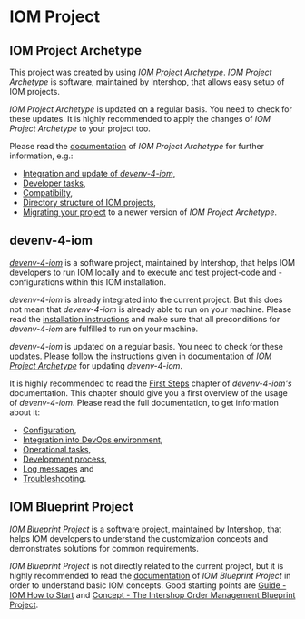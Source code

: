# IOM Project

## IOM Project Archetype

This project was created by using [*IOM Project Archetype*](https://github.com/intershop/iom-project-archetype). *IOM Project Archetype*
is software, maintained by Intershop, that allows easy setup of IOM projects.

*IOM Project Archetype* is updated on a regular basis. You need to check for these updates. It is highly recommended to apply
the changes of *IOM Project Archetype* to your project too.

Please read the [documentation](https://github.com/intershop/iom-project-archetype/blob/main/README.md) of *IOM Project Archetype* for
further information, e.g.:

- [Integration and update of *devenv-4-iom*](https://github.com/intershop/iom-project-archetype/blob/main/README.md#integrate-devenv-4-iom),
- [Developer tasks](https://github.com/intershop/iom-project-archetype/blob/main/README.md#usage-typical-developer-tasks),
- [Compatibilty](https://github.com/intershop/iom-project-archetype/blob/main/README.md#version-compatibility),
- [Directory structure of IOM projects](https://github.com/intershop/iom-project-archetype/wiki/Directory-Structure-of-IOM-Projects),
- [Migrating your project](https://github.com/intershop/iom-project-archetype/wiki/Migration-Guide) to a newer version of *IOM Project Archetype*.

## devenv-4-iom

[*devenv-4-iom*](https://github.com/intershop/devenv-4-iom) is a software project, maintained by Intershop, that helps IOM developers to run
IOM locally and to execute and test project-code and -configurations within this IOM installation.

*devenv-4-iom* is already integrated into the current project. But this does not mean that *devenv-4-iom* is already able to run on your
machine. Please read the [installation instructions](https://github.com/intershop/devenv-4-iom/blob/main/doc/00_installation.md) and make
sure that all preconditions for *devenv-4-iom* are fulfilled to run on your machine.

*devenv-4-iom* is updated on a regular basis. You need to check for these updates. Please follow the instructions given in
[documentation of *IOM Project Archetype*](https://github.com/intershop/iom-project-archetype#integrate-devenv-4-iom) for updating *devenv-4-iom*.

It is highly recommended to read the [First Steps](https://github.com/intershop/devenv-4-iom/blob/main/doc/01_first_steps.md) chapter of
*devenv-4-iom's* documentation. This chapter should give you a first overview of the usage of *devenv-4-iom*. Please read the full documentation,
to get information about it:

- [Configuration](https://github.com/intershop/devenv-4-iom/blob/main/doc/02_configuration.md),
- [Integration into DevOps environment](https://github.com/intershop/devenv-4-iom/blob/main/doc/03_devops_integration.md),
- [Operational tasks](https://github.com/intershop/devenv-4-iom/blob/main/doc/04_operations.md),
- [Development process](https://github.com/intershop/devenv-4-iom/blob/main/doc/05_development_process.md),
- [Log messages](https://github.com/intershop/devenv-4-iom/blob/main/doc/06_log_messages.md) and
- [Troubleshooting](https://github.com/intershop/devenv-4-iom/blob/main/doc/07_troubleshooting.md).

## IOM Blueprint Project

[*IOM Blueprint Project*](https://github.com/intershop/iom-blueprint-project) is a software project, maintained by Intershop, that helps IOM developers
to understand the customization concepts and demonstrates solutions for common requirements.

*IOM Blueprint Project* is not directly related to the current project, but it is highly recommended to read the
[documentation](https://support.intershop.com/kb/30U296) of *IOM Blueprint Project* in order to understand basic IOM concepts.
Good starting points are [Guide - IOM How to Start](https://support.intershop.com/kb/30097C) and
[Concept - The Intershop Order Management Blueprint Project](https://support.intershop.com/kb/30U296).

